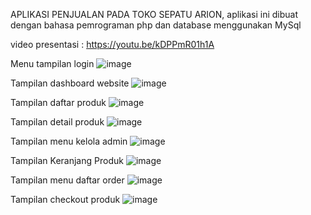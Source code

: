 APLIKASI PENJUALAN PADA TOKO SEPATU ARION, aplikasi ini dibuat dengan bahasa pemrograman php dan database menggunakan MySql

video presentasi : 
https://youtu.be/kDPPmR01h1A


Menu tampilan login
![image](https://github.com/shilnaprdisa/SistemPenjualan/assets/113671337/f550ecf4-cfdd-4ace-aace-0bac67f6add9)

Tampilan dashboard website
![image](https://github.com/shilnaprdisa/SistemPenjualan/assets/113671337/a4ecf2a1-d785-4f67-906f-39335853ebcf)

Tampilan daftar produk
![image](https://github.com/shilnaprdisa/SistemPenjualan/assets/113671337/b321a9a0-56ec-429f-9c2a-78abca453c15)

Tampilan detail produk
![image](https://github.com/shilnaprdisa/SistemPenjualan/assets/113671337/07b96dc3-71c1-4cfd-9e46-5ebd1b2c02b1)

Tampilan menu kelola admin
![image](https://github.com/shilnaprdisa/SistemPenjualan/assets/113671337/255f039f-e786-40ad-bffa-f1c58c11b476)

Tampilan Keranjang Produk
![image](https://github.com/shilnaprdisa/SistemPenjualan/assets/113671337/a61518c3-da65-41b2-9221-fabf0676fbb7)

Tampilan menu daftar order
![image](https://github.com/shilnaprdisa/SistemPenjualan/assets/113671337/3d8b5aa8-5e3f-4ab2-91a0-e8b6b9f48bd0)

Tampilan checkout produk
![image](https://github.com/shilnaprdisa/SistemPenjualan/assets/113671337/bf965669-5aec-4d84-be29-6aa65a016609)


